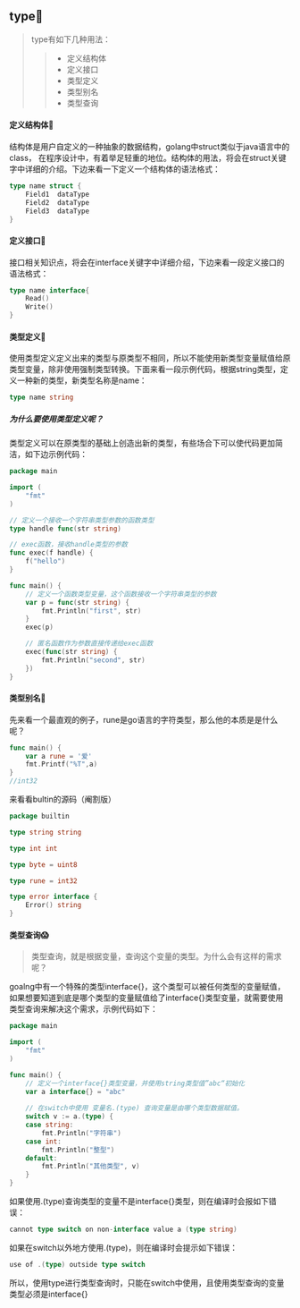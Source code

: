 ## type🥪

> type有如下几种用法：
>
> > - 定义结构体
> > - 定义接口
> > - 类型定义
> > - 类型别名
> > - 类型查询

#### 定义结构体🍩

结构体是用户自定义的一种抽象的数据结构，golang中struct类似于java语言中的class， 在程序设计中，有着举足轻重的地位。结构体的用法，将会在struct关键字中详细的介绍。下边来看一下定义一个结构体的语法格式：

```go
type name struct {
    Field1  dataType
    Field2  dataType
    Field3  dataType
}
```



#### 定义接口🍠

接口相关知识点，将会在interface关键字中详细介绍，下边来看一段定义接口的语法格式：

```go
type name interface{
    Read()
    Write()
}
```



#### 类型定义🥩

使用类型定义定义出来的类型与原类型不相同，所以不能使用新类型变量赋值给原类型变量，除非使用强制类型转换。下面来看一段示例代码，根据string类型，定义一种新的类型，新类型名称是name：

```go
type name string
```

##### 为什么要使用类型定义呢？

类型定义可以在原类型的基础上创造出新的类型，有些场合下可以使代码更加简洁，如下边示例代码：

```go
package main

import (
	"fmt"
)

// 定义一个接收一个字符串类型参数的函数类型
type handle func(str string)

// exec函数，接收handle类型的参数
func exec(f handle) {
	f("hello")
}

func main() {
	// 定义一个函数类型变量，这个函数接收一个字符串类型的参数
	var p = func(str string) {
		fmt.Println("first", str)
	}
	exec(p)

    // 匿名函数作为参数直接传递给exec函数
    exec(func(str string) {
        fmt.Println("second", str)
    })
}
```



#### 类型别名💌

先来看一个最直观的例子，rune是go语言的字符类型，那么他的本质是是什么呢？

```go
func main() {
	var a rune = '爱'
	fmt.Printf("%T",a)
}
//int32
```

来看看bultin的源码（阉割版）

```go
package builtin

type string string

type int int

type byte = uint8

type rune = int32

type error interface {
	Error() string
}
```



#### 类型查询😱

> 类型查询，就是根据变量，查询这个变量的类型。为什么会有这样的需求呢？

goalng中有一个特殊的类型interface{}，这个类型可以被任何类型的变量赋值，如果想要知道到底是哪个类型的变量赋值给了interface{}类型变量，就需要使用类型查询来解决这个需求，示例代码如下：

```go
package main

import (
	"fmt"
)

func main() {
    // 定义一个interface{}类型变量，并使用string类型值”abc“初始化
    var a interface{} = "abc"
    
    // 在switch中使用 变量名.(type) 查询变量是由哪个类型数据赋值。
    switch v := a.(type) {
    case string:
    	fmt.Println("字符串")
    case int:
        fmt.Println("整型")
    default:
    	fmt.Println("其他类型", v)
    }
}
```
如果使用.(type)查询类型的变量不是interface{}类型，则在编译时会报如下错误：

```go
cannot type switch on non-interface value a (type string)
```

如果在switch以外地方使用.(type)，则在编译时会提示如下错误：

```go
use of .(type) outside type switch
```

所以，使用type进行类型查询时，只能在switch中使用，且使用类型查询的变量类型必须是interface{}
